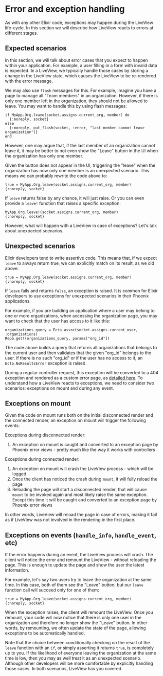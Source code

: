 # Error and exception handling

As with any other Elixir code, exceptions may happen during the LiveView
life-cycle. In this section we will describe how LiveView reacts to errors
at different stages.

## Expected scenarios

In this section, we will talk about error cases that you expect to happen
within your application. For example, a user filling in a form with invalid
data is expected. In a LiveView, we typically handle those cases by storing
a change in the LiveView state, which causes the LiveView to be re-rendered
with the error message.

We may also use `flash` messages for this. For example, imagine you have a
page to manage all "Team members" in an organization. However, if there is
only one member left in the organization, they should not be allowed to
leave. You may want to handle this by using flash messages:

    if MyApp.Org.leave(socket.assigns.current_org, member) do
      {:noreply, socket}
    else
      {:noreply, put_flash(socket, :error, "last member cannot leave organization")}
    end

However, one may argue that, if the last member of an organization cannot
leave it, it may be better to not even show the "Leave" button in the UI
when the organization has only one member.

Given the button does not appear in the UI, triggering the "leave" when
the organization has now only one member is an unexpected scenario. This
means we can probably rewrite the code above to:

    true = MyApp.Org.leave(socket.assigns.current_org, member)
    {:noreply, socket}

If `leave` returns false by any chance, it will just raise. Or you can
even provide a `leave!` function that raises a specific exception:

    MyApp.Org.leave!(socket.assigns.current_org, member)
    {:noreply, socket}

However, what will happen with a LiveView in case of exceptions?
Let's talk about unexpected scenarios.

## Unexpected scenarios

Elixir developers tend to write assertive code. This means that, if we
expect `leave` to always return true, we can explicitly match on its
result, as we did above:

    true = MyApp.Org.leave(socket.assigns.current_org, member)
    {:noreply, socket}

If `leave` fails and returns `false`, an exception is raised. It is common
for Elixir developers to use exceptions for unexpected scenarios in their
Phoenix applications.

For example, if you are building an application where a user may belong to
one or more organizations, when accessing the organization page, you may want to
check that the user has access to it like this:

    organizations_query = Ecto.assoc(socket.assigns.current_user, :organizations)
    Repo.get!(organizations_query, params["org_id"])

The code above builds a query that returns all organizations that belongs to
the current user and then validates that the given "org_id" belongs to the
user. If there is no such "org_id" or if the user has no access to it, an
`Ecto.NoResultsError` exception is raised.

During a regular controller request, this exception will be converted to a
404 exception and rendered as a custom error page, as
[detailed here](https://hexdocs.pm/phoenix/custom_error_pages.html).
To understand how a LiveView reacts to exceptions, we need to consider two
scenarios: exceptions on mount and during any event.

## Exceptions on mount

Given the code on mount runs both on the initial disconnected render and the
connected render, an exception on mount will trigger the following events:

Exceptions during disconnected render:

  1. An exception on mount is caught and converted to an exception page
    by Phoenix error views - pretty much like the way it works with controllers

Exceptions during connected render:

  1. An exception on mount will crash the LiveView process - which will be logged
  2. Once the client has noticed the crash during `mount`, it will fully reload the page
  3. Reloading the page will start a disconnected render, that will cause `mount`
    to be invoked again and most likely raise the same exception. Except this time
    it will be caught and converted to an exception page by Phoenix error views

In other words, LiveView will reload the page in case of errors, making it
fail as if LiveView was not involved in the rendering in the first place.

## Exceptions on events (`handle_info`, `handle_event`, etc)

If the error happens during an event, the LiveView process will crash. The client
will notice the error and remount the LiveView - without reloading the page. This
is enough to update the page and show the user the latest information.

For example, let's say two users try to leave the organization at the same time.
In this case, both of them see the "Leave" button, but our `leave` function call
will succeed only for one of them:

    true = MyApp.Org.leave(socket.assigns.current_org, member)
    {:noreply, socket}

When the exception raises, the client will remount the LiveView. Once you remount,
your code will now notice that there is only one user in the organization and
therefore no longer show the "Leave" button. In other words, by remounting,
we often update the state of the page, allowing exceptions to be automatically
handled.

Note that the choice between conditionally checking on the result of the `leave`
function with an `if`, or simply asserting it returns `true`, is completely
up to you. If the likelihood of everyone leaving the organization at the same
time is low, then you may as well treat it as an unexpected scenario. Although
other developers will be more comfortable by explicitly handling those cases.
In both scenarios, LiveView has you covered.
